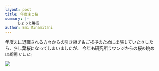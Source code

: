 ```yaml
---
layout: post
title: 年度末と桜
summary: |-
    　ちょっと葉桜
author: Emi Minamitani
---
```

年度末に退職される方々からの引き継ぎ＆ご挨拶のために出張していたりしたら、少し葉桜になってしまいましたが、
今年も研究所ラウンジからの桜の眺めは綺麗でした。

![](https://github.com/eminamitani/website-under-construction/blob/master/images/DSC_0077.JPG)